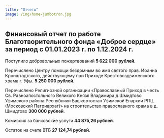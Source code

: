 ```yaml
---
title: "Отчеты"
image: /img/home-jumbotron.jpg
---
```

## **Финансовый отчет по работе Благотворительного фонда «Доброе сердце» за период с 01.01.2023 г. по 1.12.2024 г.**

Поступило добровольных пожертвований **5 622 000 рублей**.

Перечислено Центру помощи бездомным во имя святого прав. Иоанна Кронштадтского,
действующему при Приходе Крестовоздвиженского храма г. Уфы. **5 250 000 рублей**.

Перечислено Религиозной организации «Православный Приход в честь
Св. Равноапостольного Великого Князя Владимира д.Шмидтово Уфимского района
Республики Башкортостан Уфимской Епархии РПЦ (Московский Патриархат)» на
строительство православного храма в д. Шмидтово **300 000 рублей**.

Комиссия за банковские услуги **44 875,26 рублей**.

Остаток на счете ВТБ **27 124,74 рублей**.